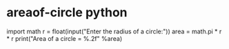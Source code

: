 # areaof-circle python
import math
r = float(input("Enter the radius of a circle:"))
area = math.pi * r * r
print("Area of a circle = %.2f" %area)
